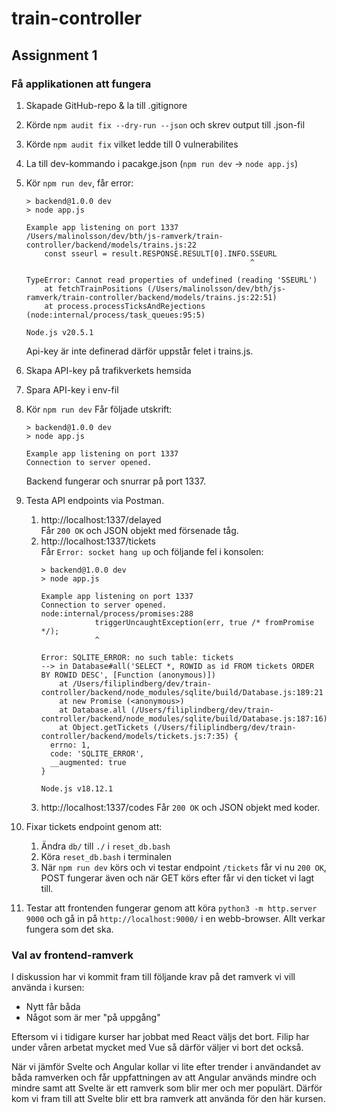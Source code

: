 # train-controller

## Assignment 1

### Få applikationen att fungera
1. Skapade GitHub-repo & la till .gitignore
2. Körde `npm audit fix --dry-run --json` och skrev output till .json-fil
3. Körde `npm audit fix` vilket ledde till 0 vulnerabilites
4. La till dev-kommando i pacakge.json (`npm run dev` -> `node app.js`)
5. Kör `npm run dev`, får error:

    ```
    > backend@1.0.0 dev
    > node app.js

    Example app listening on port 1337
    /Users/malinolsson/dev/bth/js-ramverk/train-controller/backend/models/trains.js:22
        const sseurl = result.RESPONSE.RESULT[0].INFO.SSEURL
                                                      ^

    TypeError: Cannot read properties of undefined (reading 'SSEURL')
        at fetchTrainPositions (/Users/malinolsson/dev/bth/js-ramverk/train-controller/backend/models/trains.js:22:51)
        at process.processTicksAndRejections (node:internal/process/task_queues:95:5)

    Node.js v20.5.1
    ```
   Api-key är inte definerad därför uppstår felet i trains.js.

6. Skapa API-key på trafikverkets hemsida
7. Spara API-key i env-fil
8. Kör `npm run dev`
   Får följade utskrift:

    ```
    > backend@1.0.0 dev
    > node app.js

    Example app listening on port 1337
    Connection to server opened.
    ```
   Backend fungerar och snurrar på port 1337.

9. Testa API endpoints via Postman.
    1.  http://localhost:1337/delayed  
        Får `200 OK` och JSON objekt med försenade tåg.
    2. http://localhost:1337/tickets  
       Får `Error: socket hang up` och följande fel i konsolen:
        ```
        > backend@1.0.0 dev
        > node app.js

        Example app listening on port 1337
        Connection to server opened.
        node:internal/process/promises:288
                    triggerUncaughtException(err, true /* fromPromise */);
                    ^

        Error: SQLITE_ERROR: no such table: tickets
        --> in Database#all('SELECT *, ROWID as id FROM tickets ORDER BY ROWID DESC', [Function (anonymous)])
            at /Users/filiplindberg/dev/train-controller/backend/node_modules/sqlite/build/Database.js:189:21
            at new Promise (<anonymous>)
            at Database.all (/Users/filiplindberg/dev/train-controller/backend/node_modules/sqlite/build/Database.js:187:16)
            at Object.getTickets (/Users/filiplindberg/dev/train-controller/backend/models/tickets.js:7:35) {
          errno: 1,
          code: 'SQLITE_ERROR',
          __augmented: true
        }

        Node.js v18.12.1
        ```
    3. http://localhost:1337/codes
       Får `200 OK` och JSON objekt med koder.
10. Fixar tickets endpoint genom att:
    1. Ändra `db/` till `./` i `reset_db.bash`
    2. Köra `reset_db.bash` i terminalen
    3. När `npm run dev` körs och vi testar endpoint `/tickets` får vi nu `200 OK`, POST fungerar även och när GET körs efter får vi den ticket vi lagt till.

11. Testar att frontenden fungerar genom att köra `python3 -m http.server 9000` och gå in på 
    `http://localhost:9000/` i en webb-browser. Allt verkar fungera som det ska.

### Val av frontend-ramverk

I diskussion har vi kommit fram till följande krav på det ramverk vi vill använda i kursen:

- Nytt får båda
- Något som är mer "på uppgång"

Eftersom vi i tidigare kurser har jobbat med React väljs det bort.
Filip har under våren arbetat mycket med Vue så därför väljer vi bort det också.

När vi jämför Svelte och Angular kollar vi lite efter trender i användandet av båda ramverken och får uppfattningen 
av att Angular används mindre och mindre samt att Svelte är ett ramverk som blir mer och mer populärt. Därför kom vi 
fram till att Svelte blir ett bra ramverk att använda för den här kursen. 
